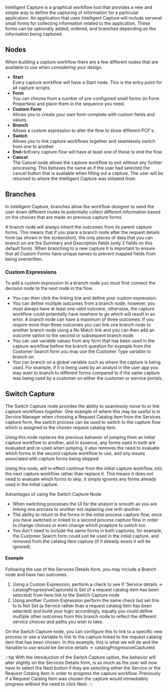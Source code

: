 Intelligent Capture is a graphical workflow tool that provides a new and simple way to define the capturing of information for a particular application. An application that uses Intelligent Capture will include serveral small forms for collecting information related to the application. These forms can be optionally added, ordered, and branched depending on the information being captured.

## Nodes
When building a capture workflow there are a few different nodes that are available to use when considering your design.

* **Start**<br>Every capture workflow will have a Start node. This is the entry point for all capture scripts.
* **Form**<br>You can choose from a number of pre-configured small forms (in Form Properties) and place them in the sequence you need.
* **Custom Form**<br>Allows you to create your own form complete with custom fields and values.
* **Branch**<br>Allows a custom expression to alter the flow to show different PCF's.
* **Switch**<br>Allows you to link capture workflows together and seamlessly switch from one to another
* **End**<brEvery capture flow will have at least one of these to end the flow.
* **Cancel**<br>The Cancel node allows the capture workflow to exit without any further processing. This behaves the same as if the user had selected the cancel button that is available when filling out a capture. The user will be returned to where the Intelligent Capture was initiated from.

## Branches
In Intelligent Capture, branches allow the workflow designer to send the user down different routes to potentially collect different information based on the choices that are made on previous capture forms.

A branch node will always inherit the outcomes from its parent capture forms. This means that if you place a branch node after the request details form (as shown in the screenshot), the only pieces of data that you can branch on are the Summary and Description fields (only 2 fields on this default form).
When branching to a new capture it is important to ensure that all Custom Forms have unique names to prevent mapped fields from being overwritten.

### Custom Expressions
To add a custom expression to a branch node you must first connect the decision node to the next node in the flow.
* You can then click the linking line and define your custom expression.
* You can define multiple outcomes from a branch node, however, you must always have at least one valid outcome, otherwise, the capture workflow could potentially have nowhere to go which will result in an error.
A branch node can have a maximum of three outcomes. If you require more than three outcomes you can link one branch node to another branch node using a No Match link and you can then add an outcome option to the second or subsequent branch node.
* You can use variable values from any form that has been used in the capture workflow before the branch question for example from the Customer Search form you may use the Customer Type variable to branch on
* You can branch on a global variable such as where the capture is being used. For example, if it is being used by an analyst in the user app you may want to branch to different forms compared to if the same capture was being used by a customer on either the customer or service portals.


## Switch Capture
The Switch Capture node provides the ability to seamlessly move to or link capture workflows together. One example of where this may be useful is in Service Manager when choosing a Request Catalog item from the Services capture form, the switch process can be used to switch to the capture flow which is assigned to the chosen request catalog item.

Using this node replaces the previous behavior of jumping from an initial capture workflow to another, and in essence, any forms used in both are evaluated and re-used when jumping, it also removes the need to evaluate which forms in the second capture workflow to use, and any issues associated with capture forms being skipped.

Using this node, will in effect continue from the initial capture workflow, into the next capture workflow rather than replace it. This means it does not need to evaluate which forms to skip, it simply ignores any forms already used in the initial capture.

Advantages of using the Switch Capture Node
* When switching processes the UI for the analyst is smooth as you are linking one process to another not replacing one with another.
* The ability to return to the forms in the initial process capture flow, once you have switched or linked to a second process capture flow in order to change choices or even change which pcapture to switch too.
* You don't need to include the same forms in both captures, for example, the Customer Search form could just be used in the initial capture, and removed from the catalog item capture (if it already exists it will be ignored).

#### Example
Following the use of the Services Details form, you may include a Branch node and have two outcomes.

1. Using a Custom Expression, perform a check to see if 'Service details -> catalogProgressiveCaptureId Is Set (if a request catalog item has been selected) from here link to the Switch Capture node
2. Using another Custom Expression perform the same check but set this to Is Not Set (a Service rather than a request catalog item has been selected) and build your logic accordingly, equally you could define multiple other outcomes from this branch node to reflect the different service choices and paths you wish to take.

On the Switch Capture node, you can configure this to link to a specific new process or use a Variable to link to the capture linked to the request catalog item that has been chosen. In this example, this is what we will do and the Variable to use would be Service details -> catalogProgressiveCaptureId

:::tip
With the introduction of the Switch Capture option, the behavior will alter slightly on the Services Details form, is as much as the user will now have to select the Next button if they are selecting either the Service or the Request Catalog Item in order to progress the capture workflow. Previously if a Request Catalog Item was chosen the capture would immediately progress without the need to click Next.
:::